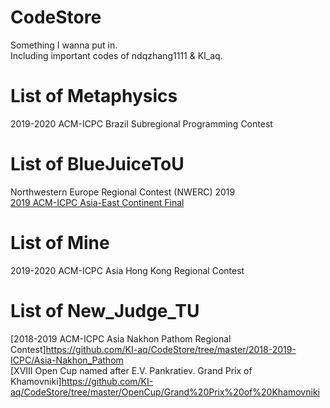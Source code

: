 # CodeStore
Something I wanna put in.<br/>
Including important codes of ndqzhang1111 & KI_aq.<br/>
# List of Metaphysics
2019-2020 ACM-ICPC Brazil Subregional Programming Contest
# List of BlueJuiceToU
Northwestern Europe Regional Contest (NWERC) 2019 <br/>
[2019 ACM-ICPC Asia-East Continent Final](https://github.com/KI-aq/CodeStore/tree/master/2019-2020-ICPC/2019ECfinal)
# List of Mine
2019-2020 ACM-ICPC Asia Hong Kong Regional Contest
# List of New_Judge_TU
[2018-2019 ACM-ICPC Asia Nakhon Pathom Regional Contest]https://github.com/KI-aq/CodeStore/tree/master/2018-2019-ICPC/Asia-Nakhon_Pathom
<br/>
[XVIII Open Cup named after E.V. Pankratiev. Grand Prix of Khamovniki]https://github.com/KI-aq/CodeStore/tree/master/OpenCup/Grand%20Prix%20of%20Khamovniki
